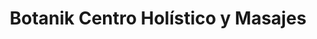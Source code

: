 ---
title: "Botanik Centro Holístico y Masajes"
url: /salamanca/botanik-centro-holistico-y-masajes/
shop: masaje
---